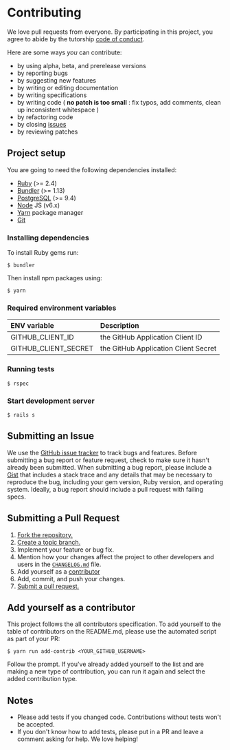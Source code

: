 # Contributing
We love pull requests from everyone. By participating in this project, you
agree to abide by the tutorship [code of conduct].

[code of conduct]: ./CODE_OF_CONDUCT.md


Here are some ways *you* can contribute:

* by using alpha, beta, and prerelease versions
* by reporting bugs
* by suggesting new features
* by writing or editing documentation
* by writing specifications
* by writing code ( **no patch is too small** : fix typos, add comments, clean up inconsistent whitespace )
* by refactoring code
* by closing [issues][issues]
* by reviewing patches

[issues]: https://github.com/tutorship/tutorship/issues

## Project setup

You are going to need the following dependencies installed:

- [Ruby](ruby-lang.org) (>= 2.4)
- [Bundler](http://bundler.io/) (>= 1.13)
- [PostgreSQL](https://www.postgresql.org) (>= 9.4)
- [Node](https://nodejs.org) JS (v6.x)
- [Yarn](https://yarnpkg.com/) package manager
- [Git](https://git-scm.com)


### Installing dependencies

To install Ruby gems run:

```
$ bundler
```

Then install npm packages using:

```
$ yarn
```

### Required environment variables

| ENV variable            | Description                           |
| :---------------------- | :------------------------------------ |
| GITHUB_CLIENT_ID        | the GitHub Application Client ID      |
| GITHUB_CLIENT_SECRET    | the GitHub Application Client Secret  |

### Running tests

```
$ rspec
```

### Start development server

```
$ rails s
```


## Submitting an Issue
We use the [GitHub issue tracker][issues] to track bugs and features. Before
submitting a bug report or feature request, check to make sure it hasn't
already been submitted. When submitting a bug report, please include a [Gist][]
that includes a stack trace and any details that may be necessary to reproduce
the bug, including your gem version, Ruby version, and operating system.
Ideally, a bug report should include a pull request with failing specs.

[gist]: https://gist.github.com/

## Submitting a Pull Request
1. [Fork the repository.][fork]
2. [Create a topic branch.][branch]
3. Implement your feature or bug fix.
4. Mention how your changes affect the project to other developers and users in the [`CHANGELOG.md`][changelog] file.
5. Add yourself as a [contributor](#add-yourself-as-a-contributor)
6. Add, commit, and push your changes.
7. [Submit a pull request.][pr]

[changelog]: ./CHANGELOG.md

## Add yourself as a contributor

This project follows the all contributors specification. To add yourself to the
table of contributors on the README.md, please use the automated script as part
of your PR:

```
$ yarn run add-contrib <YOUR_GITHUB_USERNAME>
```

Follow the prompt. If you've already added yourself to the list and are making
a new type of contribution, you can run it again and select the added
contribution type.

## Notes
* Please add tests if you changed code. Contributions without tests won't be accepted.
* If you don't know how to add tests, please put in a PR and leave a comment
  asking for help. We love helping!

[fork]: http://help.github.com/fork-a-repo/
[branch]: http://learn.github.com/p/branching.html
[pr]: http://help.github.com/send-pull-requests/
